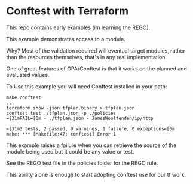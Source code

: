 # Conftest with Terraform

This repo contains early examples (im learning the REGO).

This example demonstrates access to a module.

Why?
Most of the validation required will eventual target modules,
 rather than the resources themselves,
that's in any real implementation.

One of great features of OPA/Conftest is that it works on the planned
 and evaluated values.

To Use this example you will need Conftest installed in your path:

```conftest
make conftest
...
terraform show -json tfplan.binary > tfplan.json
conftest test ./tfplan.json -p ./policies
←[31mFAIL←[0m - ./tfplan.json - JamesWoolfenden/ip/http

←[31m3 tests, 2 passed, 0 warnings, 1 failure, 0 exceptions←[0m
make: *** [Makefile:47: conftest] Error 1

```

This example raises a failure when you can retrieve the source of the
module being used but it could be any value or test.

See the REGO test file in the policies folder for the REGO rule.

This ability alone is enough to start adopting conftest use for our tf work.

